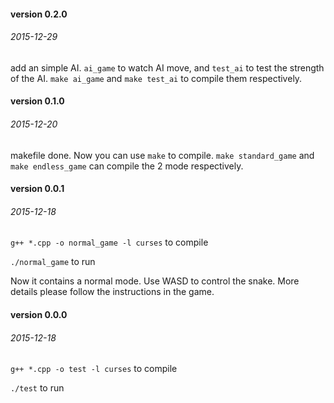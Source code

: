 #### version 0.2.0
###### 2015-12-29

add an simple AI.
`ai_game` to watch AI move, and `test_ai` to test the strength of the AI.
`make ai_game` and `make test_ai` to compile them respectively.

#### version 0.1.0
###### 2015-12-20

makefile done. Now you can use `make` to compile.
`make standard_game` and `make endless_game` can compile the 2 mode respectively.


#### version 0.0.1
###### 2015-12-18
`g++ *.cpp -o normal_game -l curses` to compile

`./normal_game` to run

Now it contains a normal mode. Use WASD to control the snake. More details please follow the instructions in the game.


#### version 0.0.0
###### 2015-12-18
`g++ *.cpp -o test -l curses` to compile

`./test` to run
